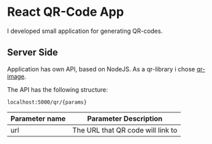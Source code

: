 # React QR-Code App

I developed small application for generating QR-codes. 

## Server Side

Application has own API, based on NodeJS. As a qr-library i chose [qr-image](https://github.com/alexeyten/qr-image).

The API has the following structure: 

`localhost:5000/qr/{params}`

| Parameter name | Parameter Description |
| -------------- | --------------------- |
|       url      | The URL that  QR code will link to |